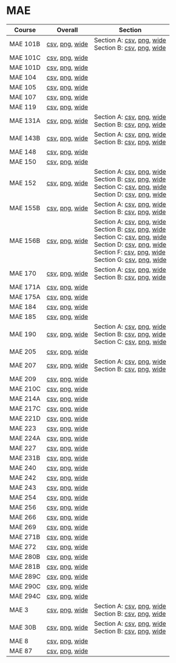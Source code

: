 # MAE

| Course | Overall | Section |
| ------ | ------- | ------- |
| MAE 101B | [csv](https://github.com/UCSD-Historical-Enrollment-Data/2025Spring/blob/main/overall/MAE%20101B.csv), [png](https://raw.githubusercontent.com/UCSD-Historical-Enrollment-Data/2025Spring/main/plot_overall/MAE%20101B.png), [wide](https://raw.githubusercontent.com/UCSD-Historical-Enrollment-Data/2025Spring/main/plot_overall_wide/MAE%20101B.png) | Section A: [csv](https://github.com/UCSD-Historical-Enrollment-Data/2025Spring/blob/main/section/MAE%20101B_A.csv), [png](https://raw.githubusercontent.com/UCSD-Historical-Enrollment-Data/2025Spring/main/plot_section/MAE%20101B_A.png), [wide](https://raw.githubusercontent.com/UCSD-Historical-Enrollment-Data/2025Spring/main/plot_section_wide/MAE%20101B_A.png)<br>Section B: [csv](https://github.com/UCSD-Historical-Enrollment-Data/2025Spring/blob/main/section/MAE%20101B_B.csv), [png](https://raw.githubusercontent.com/UCSD-Historical-Enrollment-Data/2025Spring/main/plot_section/MAE%20101B_B.png), [wide](https://raw.githubusercontent.com/UCSD-Historical-Enrollment-Data/2025Spring/main/plot_section_wide/MAE%20101B_B.png) |
| MAE 101C | [csv](https://github.com/UCSD-Historical-Enrollment-Data/2025Spring/blob/main/overall/MAE%20101C.csv), [png](https://raw.githubusercontent.com/UCSD-Historical-Enrollment-Data/2025Spring/main/plot_overall/MAE%20101C.png), [wide](https://raw.githubusercontent.com/UCSD-Historical-Enrollment-Data/2025Spring/main/plot_overall_wide/MAE%20101C.png) |  |
| MAE 101D | [csv](https://github.com/UCSD-Historical-Enrollment-Data/2025Spring/blob/main/overall/MAE%20101D.csv), [png](https://raw.githubusercontent.com/UCSD-Historical-Enrollment-Data/2025Spring/main/plot_overall/MAE%20101D.png), [wide](https://raw.githubusercontent.com/UCSD-Historical-Enrollment-Data/2025Spring/main/plot_overall_wide/MAE%20101D.png) |  |
| MAE 104 | [csv](https://github.com/UCSD-Historical-Enrollment-Data/2025Spring/blob/main/overall/MAE%20104.csv), [png](https://raw.githubusercontent.com/UCSD-Historical-Enrollment-Data/2025Spring/main/plot_overall/MAE%20104.png), [wide](https://raw.githubusercontent.com/UCSD-Historical-Enrollment-Data/2025Spring/main/plot_overall_wide/MAE%20104.png) |  |
| MAE 105 | [csv](https://github.com/UCSD-Historical-Enrollment-Data/2025Spring/blob/main/overall/MAE%20105.csv), [png](https://raw.githubusercontent.com/UCSD-Historical-Enrollment-Data/2025Spring/main/plot_overall/MAE%20105.png), [wide](https://raw.githubusercontent.com/UCSD-Historical-Enrollment-Data/2025Spring/main/plot_overall_wide/MAE%20105.png) |  |
| MAE 107 | [csv](https://github.com/UCSD-Historical-Enrollment-Data/2025Spring/blob/main/overall/MAE%20107.csv), [png](https://raw.githubusercontent.com/UCSD-Historical-Enrollment-Data/2025Spring/main/plot_overall/MAE%20107.png), [wide](https://raw.githubusercontent.com/UCSD-Historical-Enrollment-Data/2025Spring/main/plot_overall_wide/MAE%20107.png) |  |
| MAE 119 | [csv](https://github.com/UCSD-Historical-Enrollment-Data/2025Spring/blob/main/overall/MAE%20119.csv), [png](https://raw.githubusercontent.com/UCSD-Historical-Enrollment-Data/2025Spring/main/plot_overall/MAE%20119.png), [wide](https://raw.githubusercontent.com/UCSD-Historical-Enrollment-Data/2025Spring/main/plot_overall_wide/MAE%20119.png) |  |
| MAE 131A | [csv](https://github.com/UCSD-Historical-Enrollment-Data/2025Spring/blob/main/overall/MAE%20131A.csv), [png](https://raw.githubusercontent.com/UCSD-Historical-Enrollment-Data/2025Spring/main/plot_overall/MAE%20131A.png), [wide](https://raw.githubusercontent.com/UCSD-Historical-Enrollment-Data/2025Spring/main/plot_overall_wide/MAE%20131A.png) | Section A: [csv](https://github.com/UCSD-Historical-Enrollment-Data/2025Spring/blob/main/section/MAE%20131A_A.csv), [png](https://raw.githubusercontent.com/UCSD-Historical-Enrollment-Data/2025Spring/main/plot_section/MAE%20131A_A.png), [wide](https://raw.githubusercontent.com/UCSD-Historical-Enrollment-Data/2025Spring/main/plot_section_wide/MAE%20131A_A.png)<br>Section B: [csv](https://github.com/UCSD-Historical-Enrollment-Data/2025Spring/blob/main/section/MAE%20131A_B.csv), [png](https://raw.githubusercontent.com/UCSD-Historical-Enrollment-Data/2025Spring/main/plot_section/MAE%20131A_B.png), [wide](https://raw.githubusercontent.com/UCSD-Historical-Enrollment-Data/2025Spring/main/plot_section_wide/MAE%20131A_B.png) |
| MAE 143B | [csv](https://github.com/UCSD-Historical-Enrollment-Data/2025Spring/blob/main/overall/MAE%20143B.csv), [png](https://raw.githubusercontent.com/UCSD-Historical-Enrollment-Data/2025Spring/main/plot_overall/MAE%20143B.png), [wide](https://raw.githubusercontent.com/UCSD-Historical-Enrollment-Data/2025Spring/main/plot_overall_wide/MAE%20143B.png) | Section A: [csv](https://github.com/UCSD-Historical-Enrollment-Data/2025Spring/blob/main/section/MAE%20143B_A.csv), [png](https://raw.githubusercontent.com/UCSD-Historical-Enrollment-Data/2025Spring/main/plot_section/MAE%20143B_A.png), [wide](https://raw.githubusercontent.com/UCSD-Historical-Enrollment-Data/2025Spring/main/plot_section_wide/MAE%20143B_A.png)<br>Section B: [csv](https://github.com/UCSD-Historical-Enrollment-Data/2025Spring/blob/main/section/MAE%20143B_B.csv), [png](https://raw.githubusercontent.com/UCSD-Historical-Enrollment-Data/2025Spring/main/plot_section/MAE%20143B_B.png), [wide](https://raw.githubusercontent.com/UCSD-Historical-Enrollment-Data/2025Spring/main/plot_section_wide/MAE%20143B_B.png) |
| MAE 148 | [csv](https://github.com/UCSD-Historical-Enrollment-Data/2025Spring/blob/main/overall/MAE%20148.csv), [png](https://raw.githubusercontent.com/UCSD-Historical-Enrollment-Data/2025Spring/main/plot_overall/MAE%20148.png), [wide](https://raw.githubusercontent.com/UCSD-Historical-Enrollment-Data/2025Spring/main/plot_overall_wide/MAE%20148.png) |  |
| MAE 150 | [csv](https://github.com/UCSD-Historical-Enrollment-Data/2025Spring/blob/main/overall/MAE%20150.csv), [png](https://raw.githubusercontent.com/UCSD-Historical-Enrollment-Data/2025Spring/main/plot_overall/MAE%20150.png), [wide](https://raw.githubusercontent.com/UCSD-Historical-Enrollment-Data/2025Spring/main/plot_overall_wide/MAE%20150.png) |  |
| MAE 152 | [csv](https://github.com/UCSD-Historical-Enrollment-Data/2025Spring/blob/main/overall/MAE%20152.csv), [png](https://raw.githubusercontent.com/UCSD-Historical-Enrollment-Data/2025Spring/main/plot_overall/MAE%20152.png), [wide](https://raw.githubusercontent.com/UCSD-Historical-Enrollment-Data/2025Spring/main/plot_overall_wide/MAE%20152.png) | Section A: [csv](https://github.com/UCSD-Historical-Enrollment-Data/2025Spring/blob/main/section/MAE%20152_A.csv), [png](https://raw.githubusercontent.com/UCSD-Historical-Enrollment-Data/2025Spring/main/plot_section/MAE%20152_A.png), [wide](https://raw.githubusercontent.com/UCSD-Historical-Enrollment-Data/2025Spring/main/plot_section_wide/MAE%20152_A.png)<br>Section B: [csv](https://github.com/UCSD-Historical-Enrollment-Data/2025Spring/blob/main/section/MAE%20152_B.csv), [png](https://raw.githubusercontent.com/UCSD-Historical-Enrollment-Data/2025Spring/main/plot_section/MAE%20152_B.png), [wide](https://raw.githubusercontent.com/UCSD-Historical-Enrollment-Data/2025Spring/main/plot_section_wide/MAE%20152_B.png)<br>Section C: [csv](https://github.com/UCSD-Historical-Enrollment-Data/2025Spring/blob/main/section/MAE%20152_C.csv), [png](https://raw.githubusercontent.com/UCSD-Historical-Enrollment-Data/2025Spring/main/plot_section/MAE%20152_C.png), [wide](https://raw.githubusercontent.com/UCSD-Historical-Enrollment-Data/2025Spring/main/plot_section_wide/MAE%20152_C.png)<br>Section D: [csv](https://github.com/UCSD-Historical-Enrollment-Data/2025Spring/blob/main/section/MAE%20152_D.csv), [png](https://raw.githubusercontent.com/UCSD-Historical-Enrollment-Data/2025Spring/main/plot_section/MAE%20152_D.png), [wide](https://raw.githubusercontent.com/UCSD-Historical-Enrollment-Data/2025Spring/main/plot_section_wide/MAE%20152_D.png) |
| MAE 155B | [csv](https://github.com/UCSD-Historical-Enrollment-Data/2025Spring/blob/main/overall/MAE%20155B.csv), [png](https://raw.githubusercontent.com/UCSD-Historical-Enrollment-Data/2025Spring/main/plot_overall/MAE%20155B.png), [wide](https://raw.githubusercontent.com/UCSD-Historical-Enrollment-Data/2025Spring/main/plot_overall_wide/MAE%20155B.png) | Section A: [csv](https://github.com/UCSD-Historical-Enrollment-Data/2025Spring/blob/main/section/MAE%20155B_A.csv), [png](https://raw.githubusercontent.com/UCSD-Historical-Enrollment-Data/2025Spring/main/plot_section/MAE%20155B_A.png), [wide](https://raw.githubusercontent.com/UCSD-Historical-Enrollment-Data/2025Spring/main/plot_section_wide/MAE%20155B_A.png)<br>Section B: [csv](https://github.com/UCSD-Historical-Enrollment-Data/2025Spring/blob/main/section/MAE%20155B_B.csv), [png](https://raw.githubusercontent.com/UCSD-Historical-Enrollment-Data/2025Spring/main/plot_section/MAE%20155B_B.png), [wide](https://raw.githubusercontent.com/UCSD-Historical-Enrollment-Data/2025Spring/main/plot_section_wide/MAE%20155B_B.png) |
| MAE 156B | [csv](https://github.com/UCSD-Historical-Enrollment-Data/2025Spring/blob/main/overall/MAE%20156B.csv), [png](https://raw.githubusercontent.com/UCSD-Historical-Enrollment-Data/2025Spring/main/plot_overall/MAE%20156B.png), [wide](https://raw.githubusercontent.com/UCSD-Historical-Enrollment-Data/2025Spring/main/plot_overall_wide/MAE%20156B.png) | Section A: [csv](https://github.com/UCSD-Historical-Enrollment-Data/2025Spring/blob/main/section/MAE%20156B_A.csv), [png](https://raw.githubusercontent.com/UCSD-Historical-Enrollment-Data/2025Spring/main/plot_section/MAE%20156B_A.png), [wide](https://raw.githubusercontent.com/UCSD-Historical-Enrollment-Data/2025Spring/main/plot_section_wide/MAE%20156B_A.png)<br>Section B: [csv](https://github.com/UCSD-Historical-Enrollment-Data/2025Spring/blob/main/section/MAE%20156B_B.csv), [png](https://raw.githubusercontent.com/UCSD-Historical-Enrollment-Data/2025Spring/main/plot_section/MAE%20156B_B.png), [wide](https://raw.githubusercontent.com/UCSD-Historical-Enrollment-Data/2025Spring/main/plot_section_wide/MAE%20156B_B.png)<br>Section C: [csv](https://github.com/UCSD-Historical-Enrollment-Data/2025Spring/blob/main/section/MAE%20156B_C.csv), [png](https://raw.githubusercontent.com/UCSD-Historical-Enrollment-Data/2025Spring/main/plot_section/MAE%20156B_C.png), [wide](https://raw.githubusercontent.com/UCSD-Historical-Enrollment-Data/2025Spring/main/plot_section_wide/MAE%20156B_C.png)<br>Section D: [csv](https://github.com/UCSD-Historical-Enrollment-Data/2025Spring/blob/main/section/MAE%20156B_D.csv), [png](https://raw.githubusercontent.com/UCSD-Historical-Enrollment-Data/2025Spring/main/plot_section/MAE%20156B_D.png), [wide](https://raw.githubusercontent.com/UCSD-Historical-Enrollment-Data/2025Spring/main/plot_section_wide/MAE%20156B_D.png)<br>Section F: [csv](https://github.com/UCSD-Historical-Enrollment-Data/2025Spring/blob/main/section/MAE%20156B_F.csv), [png](https://raw.githubusercontent.com/UCSD-Historical-Enrollment-Data/2025Spring/main/plot_section/MAE%20156B_F.png), [wide](https://raw.githubusercontent.com/UCSD-Historical-Enrollment-Data/2025Spring/main/plot_section_wide/MAE%20156B_F.png)<br>Section G: [csv](https://github.com/UCSD-Historical-Enrollment-Data/2025Spring/blob/main/section/MAE%20156B_G.csv), [png](https://raw.githubusercontent.com/UCSD-Historical-Enrollment-Data/2025Spring/main/plot_section/MAE%20156B_G.png), [wide](https://raw.githubusercontent.com/UCSD-Historical-Enrollment-Data/2025Spring/main/plot_section_wide/MAE%20156B_G.png) |
| MAE 170 | [csv](https://github.com/UCSD-Historical-Enrollment-Data/2025Spring/blob/main/overall/MAE%20170.csv), [png](https://raw.githubusercontent.com/UCSD-Historical-Enrollment-Data/2025Spring/main/plot_overall/MAE%20170.png), [wide](https://raw.githubusercontent.com/UCSD-Historical-Enrollment-Data/2025Spring/main/plot_overall_wide/MAE%20170.png) | Section A: [csv](https://github.com/UCSD-Historical-Enrollment-Data/2025Spring/blob/main/section/MAE%20170_A.csv), [png](https://raw.githubusercontent.com/UCSD-Historical-Enrollment-Data/2025Spring/main/plot_section/MAE%20170_A.png), [wide](https://raw.githubusercontent.com/UCSD-Historical-Enrollment-Data/2025Spring/main/plot_section_wide/MAE%20170_A.png)<br>Section B: [csv](https://github.com/UCSD-Historical-Enrollment-Data/2025Spring/blob/main/section/MAE%20170_B.csv), [png](https://raw.githubusercontent.com/UCSD-Historical-Enrollment-Data/2025Spring/main/plot_section/MAE%20170_B.png), [wide](https://raw.githubusercontent.com/UCSD-Historical-Enrollment-Data/2025Spring/main/plot_section_wide/MAE%20170_B.png) |
| MAE 171A | [csv](https://github.com/UCSD-Historical-Enrollment-Data/2025Spring/blob/main/overall/MAE%20171A.csv), [png](https://raw.githubusercontent.com/UCSD-Historical-Enrollment-Data/2025Spring/main/plot_overall/MAE%20171A.png), [wide](https://raw.githubusercontent.com/UCSD-Historical-Enrollment-Data/2025Spring/main/plot_overall_wide/MAE%20171A.png) |  |
| MAE 175A | [csv](https://github.com/UCSD-Historical-Enrollment-Data/2025Spring/blob/main/overall/MAE%20175A.csv), [png](https://raw.githubusercontent.com/UCSD-Historical-Enrollment-Data/2025Spring/main/plot_overall/MAE%20175A.png), [wide](https://raw.githubusercontent.com/UCSD-Historical-Enrollment-Data/2025Spring/main/plot_overall_wide/MAE%20175A.png) |  |
| MAE 184 | [csv](https://github.com/UCSD-Historical-Enrollment-Data/2025Spring/blob/main/overall/MAE%20184.csv), [png](https://raw.githubusercontent.com/UCSD-Historical-Enrollment-Data/2025Spring/main/plot_overall/MAE%20184.png), [wide](https://raw.githubusercontent.com/UCSD-Historical-Enrollment-Data/2025Spring/main/plot_overall_wide/MAE%20184.png) |  |
| MAE 185 | [csv](https://github.com/UCSD-Historical-Enrollment-Data/2025Spring/blob/main/overall/MAE%20185.csv), [png](https://raw.githubusercontent.com/UCSD-Historical-Enrollment-Data/2025Spring/main/plot_overall/MAE%20185.png), [wide](https://raw.githubusercontent.com/UCSD-Historical-Enrollment-Data/2025Spring/main/plot_overall_wide/MAE%20185.png) |  |
| MAE 190 | [csv](https://github.com/UCSD-Historical-Enrollment-Data/2025Spring/blob/main/overall/MAE%20190.csv), [png](https://raw.githubusercontent.com/UCSD-Historical-Enrollment-Data/2025Spring/main/plot_overall/MAE%20190.png), [wide](https://raw.githubusercontent.com/UCSD-Historical-Enrollment-Data/2025Spring/main/plot_overall_wide/MAE%20190.png) | Section A: [csv](https://github.com/UCSD-Historical-Enrollment-Data/2025Spring/blob/main/section/MAE%20190_A.csv), [png](https://raw.githubusercontent.com/UCSD-Historical-Enrollment-Data/2025Spring/main/plot_section/MAE%20190_A.png), [wide](https://raw.githubusercontent.com/UCSD-Historical-Enrollment-Data/2025Spring/main/plot_section_wide/MAE%20190_A.png)<br>Section B: [csv](https://github.com/UCSD-Historical-Enrollment-Data/2025Spring/blob/main/section/MAE%20190_B.csv), [png](https://raw.githubusercontent.com/UCSD-Historical-Enrollment-Data/2025Spring/main/plot_section/MAE%20190_B.png), [wide](https://raw.githubusercontent.com/UCSD-Historical-Enrollment-Data/2025Spring/main/plot_section_wide/MAE%20190_B.png)<br>Section C: [csv](https://github.com/UCSD-Historical-Enrollment-Data/2025Spring/blob/main/section/MAE%20190_C.csv), [png](https://raw.githubusercontent.com/UCSD-Historical-Enrollment-Data/2025Spring/main/plot_section/MAE%20190_C.png), [wide](https://raw.githubusercontent.com/UCSD-Historical-Enrollment-Data/2025Spring/main/plot_section_wide/MAE%20190_C.png) |
| MAE 205 | [csv](https://github.com/UCSD-Historical-Enrollment-Data/2025Spring/blob/main/overall/MAE%20205.csv), [png](https://raw.githubusercontent.com/UCSD-Historical-Enrollment-Data/2025Spring/main/plot_overall/MAE%20205.png), [wide](https://raw.githubusercontent.com/UCSD-Historical-Enrollment-Data/2025Spring/main/plot_overall_wide/MAE%20205.png) |  |
| MAE 207 | [csv](https://github.com/UCSD-Historical-Enrollment-Data/2025Spring/blob/main/overall/MAE%20207.csv), [png](https://raw.githubusercontent.com/UCSD-Historical-Enrollment-Data/2025Spring/main/plot_overall/MAE%20207.png), [wide](https://raw.githubusercontent.com/UCSD-Historical-Enrollment-Data/2025Spring/main/plot_overall_wide/MAE%20207.png) | Section A: [csv](https://github.com/UCSD-Historical-Enrollment-Data/2025Spring/blob/main/section/MAE%20207_A.csv), [png](https://raw.githubusercontent.com/UCSD-Historical-Enrollment-Data/2025Spring/main/plot_section/MAE%20207_A.png), [wide](https://raw.githubusercontent.com/UCSD-Historical-Enrollment-Data/2025Spring/main/plot_section_wide/MAE%20207_A.png)<br>Section B: [csv](https://github.com/UCSD-Historical-Enrollment-Data/2025Spring/blob/main/section/MAE%20207_B.csv), [png](https://raw.githubusercontent.com/UCSD-Historical-Enrollment-Data/2025Spring/main/plot_section/MAE%20207_B.png), [wide](https://raw.githubusercontent.com/UCSD-Historical-Enrollment-Data/2025Spring/main/plot_section_wide/MAE%20207_B.png) |
| MAE 209 | [csv](https://github.com/UCSD-Historical-Enrollment-Data/2025Spring/blob/main/overall/MAE%20209.csv), [png](https://raw.githubusercontent.com/UCSD-Historical-Enrollment-Data/2025Spring/main/plot_overall/MAE%20209.png), [wide](https://raw.githubusercontent.com/UCSD-Historical-Enrollment-Data/2025Spring/main/plot_overall_wide/MAE%20209.png) |  |
| MAE 210C | [csv](https://github.com/UCSD-Historical-Enrollment-Data/2025Spring/blob/main/overall/MAE%20210C.csv), [png](https://raw.githubusercontent.com/UCSD-Historical-Enrollment-Data/2025Spring/main/plot_overall/MAE%20210C.png), [wide](https://raw.githubusercontent.com/UCSD-Historical-Enrollment-Data/2025Spring/main/plot_overall_wide/MAE%20210C.png) |  |
| MAE 214A | [csv](https://github.com/UCSD-Historical-Enrollment-Data/2025Spring/blob/main/overall/MAE%20214A.csv), [png](https://raw.githubusercontent.com/UCSD-Historical-Enrollment-Data/2025Spring/main/plot_overall/MAE%20214A.png), [wide](https://raw.githubusercontent.com/UCSD-Historical-Enrollment-Data/2025Spring/main/plot_overall_wide/MAE%20214A.png) |  |
| MAE 217C | [csv](https://github.com/UCSD-Historical-Enrollment-Data/2025Spring/blob/main/overall/MAE%20217C.csv), [png](https://raw.githubusercontent.com/UCSD-Historical-Enrollment-Data/2025Spring/main/plot_overall/MAE%20217C.png), [wide](https://raw.githubusercontent.com/UCSD-Historical-Enrollment-Data/2025Spring/main/plot_overall_wide/MAE%20217C.png) |  |
| MAE 221D | [csv](https://github.com/UCSD-Historical-Enrollment-Data/2025Spring/blob/main/overall/MAE%20221D.csv), [png](https://raw.githubusercontent.com/UCSD-Historical-Enrollment-Data/2025Spring/main/plot_overall/MAE%20221D.png), [wide](https://raw.githubusercontent.com/UCSD-Historical-Enrollment-Data/2025Spring/main/plot_overall_wide/MAE%20221D.png) |  |
| MAE 223 | [csv](https://github.com/UCSD-Historical-Enrollment-Data/2025Spring/blob/main/overall/MAE%20223.csv), [png](https://raw.githubusercontent.com/UCSD-Historical-Enrollment-Data/2025Spring/main/plot_overall/MAE%20223.png), [wide](https://raw.githubusercontent.com/UCSD-Historical-Enrollment-Data/2025Spring/main/plot_overall_wide/MAE%20223.png) |  |
| MAE 224A | [csv](https://github.com/UCSD-Historical-Enrollment-Data/2025Spring/blob/main/overall/MAE%20224A.csv), [png](https://raw.githubusercontent.com/UCSD-Historical-Enrollment-Data/2025Spring/main/plot_overall/MAE%20224A.png), [wide](https://raw.githubusercontent.com/UCSD-Historical-Enrollment-Data/2025Spring/main/plot_overall_wide/MAE%20224A.png) |  |
| MAE 227 | [csv](https://github.com/UCSD-Historical-Enrollment-Data/2025Spring/blob/main/overall/MAE%20227.csv), [png](https://raw.githubusercontent.com/UCSD-Historical-Enrollment-Data/2025Spring/main/plot_overall/MAE%20227.png), [wide](https://raw.githubusercontent.com/UCSD-Historical-Enrollment-Data/2025Spring/main/plot_overall_wide/MAE%20227.png) |  |
| MAE 231B | [csv](https://github.com/UCSD-Historical-Enrollment-Data/2025Spring/blob/main/overall/MAE%20231B.csv), [png](https://raw.githubusercontent.com/UCSD-Historical-Enrollment-Data/2025Spring/main/plot_overall/MAE%20231B.png), [wide](https://raw.githubusercontent.com/UCSD-Historical-Enrollment-Data/2025Spring/main/plot_overall_wide/MAE%20231B.png) |  |
| MAE 240 | [csv](https://github.com/UCSD-Historical-Enrollment-Data/2025Spring/blob/main/overall/MAE%20240.csv), [png](https://raw.githubusercontent.com/UCSD-Historical-Enrollment-Data/2025Spring/main/plot_overall/MAE%20240.png), [wide](https://raw.githubusercontent.com/UCSD-Historical-Enrollment-Data/2025Spring/main/plot_overall_wide/MAE%20240.png) |  |
| MAE 242 | [csv](https://github.com/UCSD-Historical-Enrollment-Data/2025Spring/blob/main/overall/MAE%20242.csv), [png](https://raw.githubusercontent.com/UCSD-Historical-Enrollment-Data/2025Spring/main/plot_overall/MAE%20242.png), [wide](https://raw.githubusercontent.com/UCSD-Historical-Enrollment-Data/2025Spring/main/plot_overall_wide/MAE%20242.png) |  |
| MAE 243 | [csv](https://github.com/UCSD-Historical-Enrollment-Data/2025Spring/blob/main/overall/MAE%20243.csv), [png](https://raw.githubusercontent.com/UCSD-Historical-Enrollment-Data/2025Spring/main/plot_overall/MAE%20243.png), [wide](https://raw.githubusercontent.com/UCSD-Historical-Enrollment-Data/2025Spring/main/plot_overall_wide/MAE%20243.png) |  |
| MAE 254 | [csv](https://github.com/UCSD-Historical-Enrollment-Data/2025Spring/blob/main/overall/MAE%20254.csv), [png](https://raw.githubusercontent.com/UCSD-Historical-Enrollment-Data/2025Spring/main/plot_overall/MAE%20254.png), [wide](https://raw.githubusercontent.com/UCSD-Historical-Enrollment-Data/2025Spring/main/plot_overall_wide/MAE%20254.png) |  |
| MAE 256 | [csv](https://github.com/UCSD-Historical-Enrollment-Data/2025Spring/blob/main/overall/MAE%20256.csv), [png](https://raw.githubusercontent.com/UCSD-Historical-Enrollment-Data/2025Spring/main/plot_overall/MAE%20256.png), [wide](https://raw.githubusercontent.com/UCSD-Historical-Enrollment-Data/2025Spring/main/plot_overall_wide/MAE%20256.png) |  |
| MAE 266 | [csv](https://github.com/UCSD-Historical-Enrollment-Data/2025Spring/blob/main/overall/MAE%20266.csv), [png](https://raw.githubusercontent.com/UCSD-Historical-Enrollment-Data/2025Spring/main/plot_overall/MAE%20266.png), [wide](https://raw.githubusercontent.com/UCSD-Historical-Enrollment-Data/2025Spring/main/plot_overall_wide/MAE%20266.png) |  |
| MAE 269 | [csv](https://github.com/UCSD-Historical-Enrollment-Data/2025Spring/blob/main/overall/MAE%20269.csv), [png](https://raw.githubusercontent.com/UCSD-Historical-Enrollment-Data/2025Spring/main/plot_overall/MAE%20269.png), [wide](https://raw.githubusercontent.com/UCSD-Historical-Enrollment-Data/2025Spring/main/plot_overall_wide/MAE%20269.png) |  |
| MAE 271B | [csv](https://github.com/UCSD-Historical-Enrollment-Data/2025Spring/blob/main/overall/MAE%20271B.csv), [png](https://raw.githubusercontent.com/UCSD-Historical-Enrollment-Data/2025Spring/main/plot_overall/MAE%20271B.png), [wide](https://raw.githubusercontent.com/UCSD-Historical-Enrollment-Data/2025Spring/main/plot_overall_wide/MAE%20271B.png) |  |
| MAE 272 | [csv](https://github.com/UCSD-Historical-Enrollment-Data/2025Spring/blob/main/overall/MAE%20272.csv), [png](https://raw.githubusercontent.com/UCSD-Historical-Enrollment-Data/2025Spring/main/plot_overall/MAE%20272.png), [wide](https://raw.githubusercontent.com/UCSD-Historical-Enrollment-Data/2025Spring/main/plot_overall_wide/MAE%20272.png) |  |
| MAE 280B | [csv](https://github.com/UCSD-Historical-Enrollment-Data/2025Spring/blob/main/overall/MAE%20280B.csv), [png](https://raw.githubusercontent.com/UCSD-Historical-Enrollment-Data/2025Spring/main/plot_overall/MAE%20280B.png), [wide](https://raw.githubusercontent.com/UCSD-Historical-Enrollment-Data/2025Spring/main/plot_overall_wide/MAE%20280B.png) |  |
| MAE 281B | [csv](https://github.com/UCSD-Historical-Enrollment-Data/2025Spring/blob/main/overall/MAE%20281B.csv), [png](https://raw.githubusercontent.com/UCSD-Historical-Enrollment-Data/2025Spring/main/plot_overall/MAE%20281B.png), [wide](https://raw.githubusercontent.com/UCSD-Historical-Enrollment-Data/2025Spring/main/plot_overall_wide/MAE%20281B.png) |  |
| MAE 289C | [csv](https://github.com/UCSD-Historical-Enrollment-Data/2025Spring/blob/main/overall/MAE%20289C.csv), [png](https://raw.githubusercontent.com/UCSD-Historical-Enrollment-Data/2025Spring/main/plot_overall/MAE%20289C.png), [wide](https://raw.githubusercontent.com/UCSD-Historical-Enrollment-Data/2025Spring/main/plot_overall_wide/MAE%20289C.png) |  |
| MAE 290C | [csv](https://github.com/UCSD-Historical-Enrollment-Data/2025Spring/blob/main/overall/MAE%20290C.csv), [png](https://raw.githubusercontent.com/UCSD-Historical-Enrollment-Data/2025Spring/main/plot_overall/MAE%20290C.png), [wide](https://raw.githubusercontent.com/UCSD-Historical-Enrollment-Data/2025Spring/main/plot_overall_wide/MAE%20290C.png) |  |
| MAE 294C | [csv](https://github.com/UCSD-Historical-Enrollment-Data/2025Spring/blob/main/overall/MAE%20294C.csv), [png](https://raw.githubusercontent.com/UCSD-Historical-Enrollment-Data/2025Spring/main/plot_overall/MAE%20294C.png), [wide](https://raw.githubusercontent.com/UCSD-Historical-Enrollment-Data/2025Spring/main/plot_overall_wide/MAE%20294C.png) |  |
| MAE 3 | [csv](https://github.com/UCSD-Historical-Enrollment-Data/2025Spring/blob/main/overall/MAE%203.csv), [png](https://raw.githubusercontent.com/UCSD-Historical-Enrollment-Data/2025Spring/main/plot_overall/MAE%203.png), [wide](https://raw.githubusercontent.com/UCSD-Historical-Enrollment-Data/2025Spring/main/plot_overall_wide/MAE%203.png) | Section A: [csv](https://github.com/UCSD-Historical-Enrollment-Data/2025Spring/blob/main/section/MAE%203_A.csv), [png](https://raw.githubusercontent.com/UCSD-Historical-Enrollment-Data/2025Spring/main/plot_section/MAE%203_A.png), [wide](https://raw.githubusercontent.com/UCSD-Historical-Enrollment-Data/2025Spring/main/plot_section_wide/MAE%203_A.png)<br>Section B: [csv](https://github.com/UCSD-Historical-Enrollment-Data/2025Spring/blob/main/section/MAE%203_B.csv), [png](https://raw.githubusercontent.com/UCSD-Historical-Enrollment-Data/2025Spring/main/plot_section/MAE%203_B.png), [wide](https://raw.githubusercontent.com/UCSD-Historical-Enrollment-Data/2025Spring/main/plot_section_wide/MAE%203_B.png) |
| MAE 30B | [csv](https://github.com/UCSD-Historical-Enrollment-Data/2025Spring/blob/main/overall/MAE%2030B.csv), [png](https://raw.githubusercontent.com/UCSD-Historical-Enrollment-Data/2025Spring/main/plot_overall/MAE%2030B.png), [wide](https://raw.githubusercontent.com/UCSD-Historical-Enrollment-Data/2025Spring/main/plot_overall_wide/MAE%2030B.png) | Section A: [csv](https://github.com/UCSD-Historical-Enrollment-Data/2025Spring/blob/main/section/MAE%2030B_A.csv), [png](https://raw.githubusercontent.com/UCSD-Historical-Enrollment-Data/2025Spring/main/plot_section/MAE%2030B_A.png), [wide](https://raw.githubusercontent.com/UCSD-Historical-Enrollment-Data/2025Spring/main/plot_section_wide/MAE%2030B_A.png)<br>Section B: [csv](https://github.com/UCSD-Historical-Enrollment-Data/2025Spring/blob/main/section/MAE%2030B_B.csv), [png](https://raw.githubusercontent.com/UCSD-Historical-Enrollment-Data/2025Spring/main/plot_section/MAE%2030B_B.png), [wide](https://raw.githubusercontent.com/UCSD-Historical-Enrollment-Data/2025Spring/main/plot_section_wide/MAE%2030B_B.png) |
| MAE 8 | [csv](https://github.com/UCSD-Historical-Enrollment-Data/2025Spring/blob/main/overall/MAE%208.csv), [png](https://raw.githubusercontent.com/UCSD-Historical-Enrollment-Data/2025Spring/main/plot_overall/MAE%208.png), [wide](https://raw.githubusercontent.com/UCSD-Historical-Enrollment-Data/2025Spring/main/plot_overall_wide/MAE%208.png) |  |
| MAE 87 | [csv](https://github.com/UCSD-Historical-Enrollment-Data/2025Spring/blob/main/overall/MAE%2087.csv), [png](https://raw.githubusercontent.com/UCSD-Historical-Enrollment-Data/2025Spring/main/plot_overall/MAE%2087.png), [wide](https://raw.githubusercontent.com/UCSD-Historical-Enrollment-Data/2025Spring/main/plot_overall_wide/MAE%2087.png) |  |
